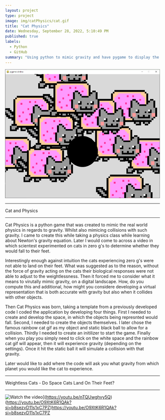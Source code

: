 ```yaml
---
layout: project
type: project
image: img/catPhysics/cat.gif
title: "Cat Physics"
date: Wednesday, ‎September ‎28, ‎2022, ‏‎5:10:49 PM
published: true
labels:
  - Python
  - GitHub
summary: "Using python to mimic gravity and have pygame to display the physics."
---
```


<img class="catPhysics" src="../img/catPhysics/catPhysics.PNG">

<hr>
Cat and Physics
<hr>

Cat Physics is a python game that was created to mimic the real world physics in regards to gravity. Whilst also mimicing collisions with such gravity. I came to create this while taking a physics class while learning about Newton's gravity equation. Later I would come to across a video in which scientest experimented on cats in zero g's to determine whether they would fall to their feet.

Interestingly enough against intuition the cats experiencing zero g's were not able to land on their feet. What was suggested as to the reason, without the force of gravity acting on the cats their biological responses were not able to adjust to the weightlessness. Then it forced me to consider what it means to virutally mimic gravity, on a digital landscape. How, do you compute this and additional, how might you considere developing a virtual representation that is both accurate with gravity but also when it collides with other objects.

Then Cat Physics was born, taking a template from a previously developed code I coded the application by developing four things. First I needed to create and develop the space, in which the objects being represnted would fall. Second, I needed to create the objects themselves. I later chose the famous rainbow cat gif as my object and static black ball to allow for a collision. Thirdly I needed to create an initilizer to start the game. Finally when you play you simply need to click on the white space and the rainbow cat gif will appear, then it will experience gravity (depending on the settings). Once it hit the static ball it will simulate a collision with that gravity.

Later would like to add where the code will ask you what gravity from which planet you would like the cat to experience.

<hr>
Weightless Cats - Do Space Cats Land On Their Feet?
<hr>

![Watch the video](https://img.youtube.com/vi/nTQUwghvy5Q/default.jpg)](https://youtu.be/nTQUwghvy5Q)(https://youtu.be/O9XtK6R1QAk?si=b8sezvD11s1xC7PZ)https://youtu.be/O9XtK6R1QAk?si=b8sezvD11s1xC7PZ

